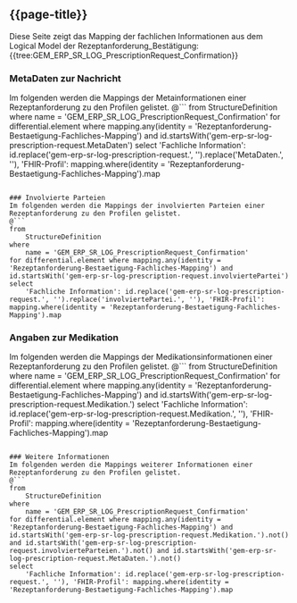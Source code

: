 ## {{page-title}}

Diese Seite zeigt das Mapping der fachlichen Informationen aus dem Logical Model der Rezeptanforderung_Bestätigung: {{tree:GEM_ERP_SR_LOG_PrescriptionRequest_Confirmation}}

### MetaDaten zur Nachricht
Im folgenden werden die Mappings der Metainformationen einer Rezeptanforderung zu den Profilen gelistet.
@```
from
	StructureDefinition
where
	name = 'GEM_ERP_SR_LOG_PrescriptionRequest_Confirmation'
for differential.element where mapping.any(identity = 'Rezeptanforderung-Bestaetigung-Fachliches-Mapping') and id.startsWith('gem-erp-sr-log-prescription-request.MetaDaten')
select
	'Fachliche Information': id.replace('gem-erp-sr-log-prescription-request.', '').replace('MetaDaten.', ''), 'FHIR-Profil': mapping.where(identity = 'Rezeptanforderung-Bestaetigung-Fachliches-Mapping').map
```

### Involvierte Parteien
Im folgenden werden die Mappings der involvierten Parteien einer Rezeptanforderung zu den Profilen gelistet.
@```
from
	StructureDefinition
where
	name = 'GEM_ERP_SR_LOG_PrescriptionRequest_Confirmation'
for differential.element where mapping.any(identity = 'Rezeptanforderung-Bestaetigung-Fachliches-Mapping') and id.startsWith('gem-erp-sr-log-prescription-request.involviertePartei')
select
	'Fachliche Information': id.replace('gem-erp-sr-log-prescription-request.', '').replace('involviertePartei.', ''), 'FHIR-Profil': mapping.where(identity = 'Rezeptanforderung-Bestaetigung-Fachliches-Mapping').map
```

### Angaben zur Medikation
Im folgenden werden die Mappings der Medikationsinformationen einer Rezeptanforderung zu den Profilen gelistet.
@```
from
	StructureDefinition
where
	name = 'GEM_ERP_SR_LOG_PrescriptionRequest_Confirmation'
for differential.element where mapping.any(identity = 'Rezeptanforderung-Bestaetigung-Fachliches-Mapping') and id.startsWith('gem-erp-sr-log-prescription-request.Medikation.')
select
	'Fachliche Information': id.replace('gem-erp-sr-log-prescription-request.Medikation.', ''), 'FHIR-Profil': mapping.where(identity = 'Rezeptanforderung-Bestaetigung-Fachliches-Mapping').map
```

### Weitere Informationen
Im folgenden werden die Mappings weiterer Informationen einer Rezeptanforderung zu den Profilen gelistet.
@```
from
	StructureDefinition
where
	name = 'GEM_ERP_SR_LOG_PrescriptionRequest_Confirmation'
for differential.element where mapping.any(identity = 'Rezeptanforderung-Bestaetigung-Fachliches-Mapping') and id.startsWith('gem-erp-sr-log-prescription-request.Medikation.').not() and id.startsWith('gem-erp-sr-log-prescription-request.involvierteParteien.').not() and id.startsWith('gem-erp-sr-log-prescription-request.MetaDaten.').not()
select
	'Fachliche Information': id.replace('gem-erp-sr-log-prescription-request.', ''), 'FHIR-Profil': mapping.where(identity = 'Rezeptanforderung-Bestaetigung-Fachliches-Mapping').map
```